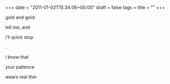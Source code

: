 +++
date = "2011-01-02T15:34:06+00:00"
draft = false
tags = 
title = ""
+++
<p>gold and gold:</p>&#13;
<p>tell me, and</p>&#13;
<p>i'll quick stop</p>&#13;
<p>.</p>&#13;
<p>i know that</p>&#13;
<p>your patience</p>&#13;
<p>wears real thin</p> 